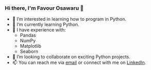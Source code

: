 ### Hi there, I'm Favour Osawaru 👋

- 👀 I’m interested in learning how to program in Python.
- 🌱 I’m currently learning Python.
- 💼 I have experience with:
  - Pandas
  - NumPy
  - Matplotlib
  - Seaborn
- 💞️ I’m looking to collaborate on exciting Python projects.
- 📫 You can reach me via [email](favour.osawaruu@gmail.com) or connect with me on [LinkedIn](https://www.linkedin.com/in/favour-osawaru/).

<!---
favour-osawaru/favour-osawaru is a ✨ special ✨ repository because its `README.md` (this file) appears on your GitHub profile.
You can click the Preview link to take a look at your changes.
--->
